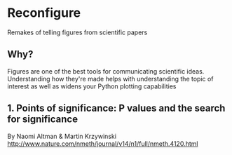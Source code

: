 # Reconfigure
Remakes of telling figures from scientific papers

## Why?
Figures are one of the best tools for communicating scientific ideas. Understanding how they're made helps with understanding the topic of interest as well as widens your Python plotting capabilities

## 1. Points of significance: P values and the search for significance
By Naomi Altman	& Martin Krzywinski
http://www.nature.com/nmeth/journal/v14/n1/full/nmeth.4120.html
